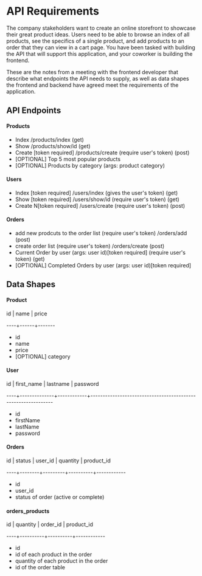 # API Requirements
The company stakeholders want to create an online storefront to showcase their great product ideas. Users need to be able to browse an index of all products, see the specifics of a single product, and add products to an order that they can view in a cart page. You have been tasked with building the API that will support this application, and your coworker is building the frontend.

These are the notes from a meeting with the frontend developer that describe what endpoints the API needs to supply, as well as data shapes the frontend and backend have agreed meet the requirements of the application. 

## API Endpoints
#### Products
- Index  /products/index (get)
- Show  /products/show/id (get)
- Create [token required] /products/create (require user's token) (post)
- [OPTIONAL] Top 5 most popular products 
- [OPTIONAL] Products by category (args: product category)

#### Users
- Index [token required] /users/index   (gives the  user's token) (get)
- Show [token required]  /users/show/id (require user's token) (get)
- Create N[token required] /users/create  (require user's token) (post)

#### Orders
- add new prodcuts to the order list  (require user's token) /orders/add (post)
- create order list  (require user's token)  /orders/create (post)
- Current Order by user (args: user id)[token required] (require user's token) (get)
- [OPTIONAL] Completed Orders by user (args: user id)[token required]

## Data Shapes
#### Product    
 id | name | price
 
----+------+-------
-  id
- name
- price
- [OPTIONAL] category

#### User
 id |  first_name  |  lastname  |                           password
 
----+--------------+------------+--------------------------------------------------------------
- id
- firstName
- lastName
- password

#### Orders
 id | status | user_id | quantity | product_id
 
----+--------+---------+----------+------------
- id
- user_id
- status of order (active or complete)

#### orders_products
 id | quantity | order_id | product_id

----+----------+----------+------------
- id
- id of each product in the order
- quantity of each product in the order
- id of the order table
